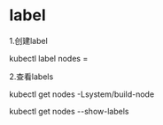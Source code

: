 # label
1.创建label

kubectl label nodes <node-name> <label-key>=<label-value>
  
2.查看labels

kubectl get nodes -Lsystem/build-node

kubectl get nodes --show-labels
